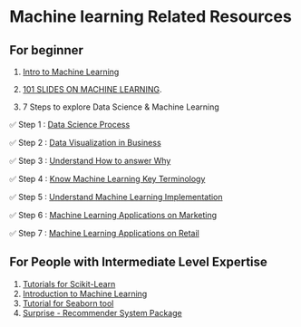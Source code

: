 # Machine learning Related Resources

## For beginner

1. [Intro to Machine Learning](https://in.udacity.com/course/intro-to-machine-learning--ud120-india 'Udacity|Intro to Machine Learning')

2. [101 SLIDES ON MACHINE LEARNING](https://lnkd.in/eY-V6zE).

3. 7 Steps to explore Data Science & Machine Learning

✅ Step 1 : [Data Science Process](https://lnkd.in/fMHtxYP)

✅ Step 2 : [Data Visualization in Business](https://lnkd.in/fYUCzgC)

✅ Step 3 : [Understand How to answer Why](https://lnkd.in/f396Dqg)

✅ Step 4 : [Know Machine Learning Key Terminology](https://lnkd.in/fCihY9W)

✅ Step 5 : [Understand Machine Learning Implementation](https://lnkd.in/f5aUbBM)

✅ Step 6 : [Machine Learning Applications on Marketing](https://lnkd.in/fUDGAQW)

✅ Step 7 : [Machine Learning Applications on Retail](https://lnkd.in/fihPTJf)


## For People with Intermediate Level Expertise

1.  [Tutorials for Scikit-Learn](https://github.com/justmarkham/scikit-learn-videos)
2.  [Introduction to Machine Learning](https://developers.google.com/machine-learning/crash-course/ml-intro)
3.  [Tutorial for Seaborn tool](https://elitedatascience.com/python-seaborn-tutorial)
4.  [Surprise - Recommender System Package](http://surpriselib.com/)

